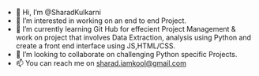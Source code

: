 - 👋 Hi, I’m @SharadKulkarni
- 👀 I’m interested in working on an end to end Project. 
- 🌱 I’m currently learning Git Hub for effecient Project Management & work on project that involves Data Extraction, analysis using Python and create a front end interface using JS,HTML/CSS.
- 💞️ I’m looking to collaborate on challenging Python specific Projects.
- 📫 You can reach me on sharad.iamkool@gmail.com

<!---
SharadKulkarni/SharadKulkarni is a ✨ special ✨ repository because its `README.md` (this file) appears on your GitHub profile.
You can click the Preview link to take a look at your changes.
--->

